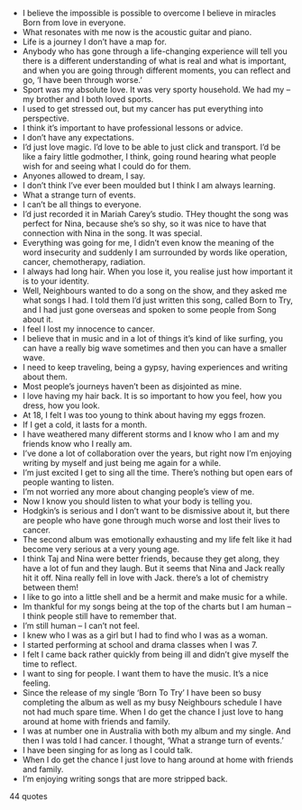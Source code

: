  - I believe the impossible is possible to overcome I believe in miracles Born from love in everyone.
 - What resonates with me now is the acoustic guitar and piano.
 - Life is a journey I don’t have a map for.
 - Anybody who has gone through a life-changing experience will tell you there is a different understanding of what is real and what is important, and when you are going through different moments, you can reflect and go, ‘I have been through worse.’
 - Sport was my absolute love. It was very sporty household. We had my – my brother and I both loved sports.
 - I used to get stressed out, but my cancer has put everything into perspective.
 - I think it’s important to have professional lessons or advice.
 - I don’t have any expectations.
 - I’d just love magic. I’d love to be able to just click and transport. I’d be like a fairy little godmother, I think, going round hearing what people wish for and seeing what I could do for them.
 - Anyones allowed to dream, I say.
 - I don’t think I’ve ever been moulded but I think I am always learning.
 - What a strange turn of events.
 - I can’t be all things to everyone.
 - I’d just recorded it in Mariah Carey’s studio. THey thought the song was perfect for Nina, because she’s so shy, so it was nice to have that connection with Nina in the song. It was special.
 - Everything was going for me, I didn’t even know the meaning of the word insecurity and suddenly I am surrounded by words like operation, cancer, chemotherapy, radiation.
 - I always had long hair. When you lose it, you realise just how important it is to your identity.
 - Well, Neighbours wanted to do a song on the show, and they asked me what songs I had. I told them I’d just written this song, called Born to Try, and I had just gone overseas and spoken to some people from Song about it.
 - I feel I lost my innocence to cancer.
 - I believe that in music and in a lot of things it’s kind of like surfing, you can have a really big wave sometimes and then you can have a smaller wave.
 - I need to keep traveling, being a gypsy, having experiences and writing about them.
 - Most people’s journeys haven’t been as disjointed as mine.
 - I love having my hair back. It is so important to how you feel, how you dress, how you look.
 - At 18, I felt I was too young to think about having my eggs frozen.
 - If I get a cold, it lasts for a month.
 - I have weathered many different storms and I know who I am and my friends know who I really am.
 - I’ve done a lot of collaboration over the years, but right now I’m enjoying writing by myself and just being me again for a while.
 - I’m just excited I get to sing all the time. There’s nothing but open ears of people wanting to listen.
 - I’m not worried any more about changing people’s view of me.
 - Now I know you should listen to what your body is telling you.
 - Hodgkin’s is serious and I don’t want to be dismissive about it, but there are people who have gone through much worse and lost their lives to cancer.
 - The second album was emotionally exhausting and my life felt like it had become very serious at a very young age.
 - I think Taj and Nina were better friends, because they get along, they have a lot of fun and they laugh. But it seems that Nina and Jack really hit it off. Nina really fell in love with Jack. there’s a lot of chemistry between them!
 - I like to go into a little shell and be a hermit and make music for a while.
 - Im thankful for my songs being at the top of the charts but I am human – I think people still have to remember that.
 - I’m still human – I can’t not feel.
 - I knew who I was as a girl but I had to find who I was as a woman.
 - I started performing at school and drama classes when I was 7.
 - I felt I came back rather quickly from being ill and didn’t give myself the time to reflect.
 - I want to sing for people. I want them to have the music. It’s a nice feeling.
 - Since the release of my single ‘Born To Try’ I have been so busy completing the album as well as my busy Neighbours schedule I have not had much spare time. When I do get the chance I just love to hang around at home with friends and family.
 - I was at number one in Australia with both my album and my single. And then I was told I had cancer. I thought, ‘What a strange turn of events.’
 - I have been singing for as long as I could talk.
 - When I do get the chance I just love to hang around at home with friends and family.
 - I’m enjoying writing songs that are more stripped back.

44 quotes